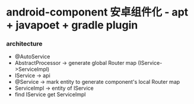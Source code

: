 # android-component 安卓组件化 - apt + javapoet + gradle plugin
### architecture
- @AutoService
- AbstractProcessor -> generate global Router map (IService->ServiceImpl) 
- IService -> api
- @Service -> mark entity to generate component's local Router map
- ServiceImpl -> entity of IService
- find IService get ServiceImpl 

